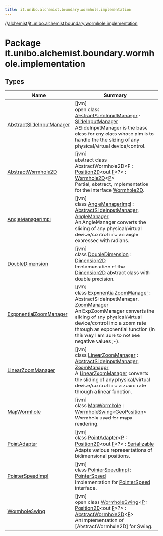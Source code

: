 ```yaml
---
title: it.unibo.alchemist.boundary.wormhole.implementation
---
```

//[alchemist](../../index.html)/[it.unibo.alchemist.boundary.wormhole.implementation](index.html)



# Package it.unibo.alchemist.boundary.wormhole.implementation



## Types


| Name | Summary |
|---|---|
| [AbstractSlideInputManager](-abstract-slide-input-manager/index.html) | [jvm]<br>open class [AbstractSlideInputManager](-abstract-slide-input-manager/index.html) : [SlideInputManager](../it.unibo.alchemist.boundary.wormhole.interfaces/-slide-input-manager/index.html)<br>ASlideInputManager is the base class for any class whose aim is to handle the the sliding of any physical/virtual device/control. |
| [AbstractWormhole2D](-abstract-wormhole2-d/index.html) | [jvm]<br>abstract class [AbstractWormhole2D](-abstract-wormhole2-d/index.html)<[P](-abstract-wormhole2-d/index.html) : [Position2D](../it.unibo.alchemist.model.interfaces/-position2-d/index.html)<out [P](../it.unibo.alchemist.boundary.wormhole.interfaces/-wormhole2-d/index.html)>?> : [Wormhole2D](../it.unibo.alchemist.boundary.wormhole.interfaces/-wormhole2-d/index.html)<[P](../it.unibo.alchemist.boundary.wormhole.interfaces/-wormhole2-d/index.html)> <br>Partial, abstract, implementation for the interface [Wormhole2D](../it.unibo.alchemist.boundary.wormhole.interfaces/-wormhole2-d/index.html). |
| [AngleManagerImpl](-angle-manager-impl/index.html) | [jvm]<br>class [AngleManagerImpl](-angle-manager-impl/index.html) : [AbstractSlideInputManager](-abstract-slide-input-manager/index.html), [AngleManager](../it.unibo.alchemist.boundary.wormhole.interfaces/-angle-manager/index.html)<br>An AngleManager converts the sliding of any physical/virtual device/control into an angle expressed with radians. |
| [DoubleDimension](-double-dimension/index.html) | [jvm]<br>class [DoubleDimension](-double-dimension/index.html) : [Dimension2D](https://docs.oracle.com/javase/8/docs/api/java/awt/geom/Dimension2D.html)<br>Implementation of the [Dimension2D](https://docs.oracle.com/javase/8/docs/api/java/awt/geom/Dimension2D.html) abstract class with double precision. |
| [ExponentialZoomManager](-exponential-zoom-manager/index.html) | [jvm]<br>class [ExponentialZoomManager](-exponential-zoom-manager/index.html) : [AbstractSlideInputManager](-abstract-slide-input-manager/index.html), [ZoomManager](../it.unibo.alchemist.boundary.wormhole.interfaces/-zoom-manager/index.html)<br>An ExpZoomManager converts the sliding of any physical/virtual device/control into a zoom rate through an exponential function (in this way I am sure to not see negative values ;-). |
| [LinearZoomManager](-linear-zoom-manager/index.html) | [jvm]<br>class [LinearZoomManager](-linear-zoom-manager/index.html) : [AbstractSlideInputManager](-abstract-slide-input-manager/index.html), [ZoomManager](../it.unibo.alchemist.boundary.wormhole.interfaces/-zoom-manager/index.html)<br>A [LinearZoomManager](-linear-zoom-manager/index.html) converts the sliding of any physical/virtual device/control into a zoom rate through a linear function. |
| [MapWormhole](-map-wormhole/index.html) | [jvm]<br>class [MapWormhole](-map-wormhole/index.html) : [WormholeSwing](-wormhole-swing/index.html)<[GeoPosition](../it.unibo.alchemist.model.interfaces/-geo-position/index.html)> <br>Wormhole used for maps rendering. |
| [PointAdapter](-point-adapter/index.html) | [jvm]<br>class [PointAdapter](-point-adapter/index.html)<[P](-point-adapter/index.html) : [Position2D](../it.unibo.alchemist.model.interfaces/-position2-d/index.html)<out [P](../it.unibo.alchemist.boundary.wormhole.interfaces/-wormhole2-d/index.html)>?> : [Serializable](https://docs.oracle.com/javase/8/docs/api/java/io/Serializable.html)<br>Adapts various representations of bidimensional positions. |
| [PointerSpeedImpl](-pointer-speed-impl/index.html) | [jvm]<br>class [PointerSpeedImpl](-pointer-speed-impl/index.html) : [PointerSpeed](../it.unibo.alchemist.boundary.wormhole.interfaces/-pointer-speed/index.html)<br>Implementation for [PointerSpeed](../it.unibo.alchemist.boundary.wormhole.interfaces/-pointer-speed/index.html) interface. |
| [WormholeSwing](-wormhole-swing/index.html) | [jvm]<br>open class [WormholeSwing](-wormhole-swing/index.html)<[P](-wormhole-swing/index.html) : [Position2D](../it.unibo.alchemist.model.interfaces/-position2-d/index.html)<out [P](-wormhole-swing/index.html)>?> : [AbstractWormhole2D](-abstract-wormhole2-d/index.html)<[P](-wormhole-swing/index.html)> <br>An implementation of [AbstractWormhole2D] for Swing. |

